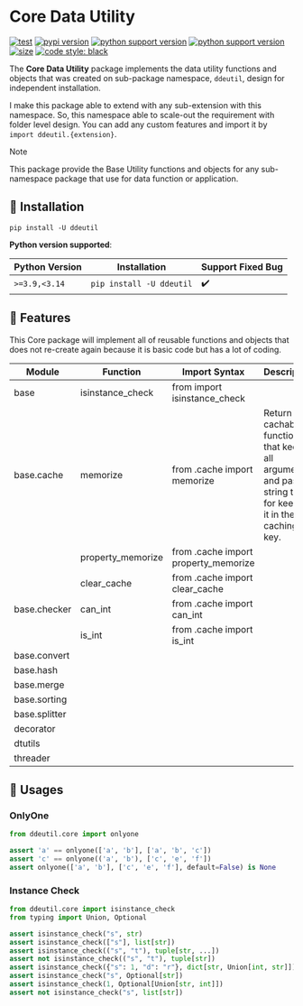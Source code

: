 # Core Data Utility

[![test](https://github.com/korawica/ddeutil/actions/workflows/tests.yml/badge.svg?branch=main)](https://github.com/korawica/ddeutil/actions/workflows/tests.yml)
[![pypi version](https://img.shields.io/pypi/v/ddeutil)](https://pypi.org/project/ddeutil/)
[![python support version](https://img.shields.io/pypi/pyversions/ddeutil)](https://pypi.org/project/ddeutil/)
[![python support version](https://img.shields.io/pypi/pyversions/ddeutil)](https://pypi.org/project/ddeutil/)
[![size](https://img.shields.io/github/languages/code-size/korawica/ddeutil)](https://github.com/korawica/ddeutil)
[![code style: black](https://img.shields.io/badge/code%20style-black-000000.svg)](https://github.com/psf/black)

The **Core Data Utility** package implements the data utility functions and objects
that was created on sub-package namespace, `ddeutil`, design for independent
installation.

I make this package able to extend with any sub-extension with this namespace.
So, this namespace able to scale-out the requirement with folder level design.
You can add any custom features and import it by `import ddeutil.{extension}`.

> [!NOTE]
> This package provide the Base Utility functions and objects for any sub-namespace
> package that use for data function or application.

## :round_pushpin: Installation

```shell
pip install -U ddeutil
```

**Python version supported**:

| Python Version | Installation                        | Support Fixed Bug  |
|----------------|-------------------------------------|--------------------|
| `>=3.9,<3.14`  | `pip install -U ddeutil`            | :heavy_check_mark: |

## :dart: Features

This Core package will implement all of reusable functions and objects that does
not re-create again because it is basic code but has a lot of coding.

| Module        | Function           | Import Syntax                                 | Description                                                                                                     |
|---------------|--------------------|-----------------------------------------------|-----------------------------------------------------------------------------------------------------------------|
| base          | isinstance_check   | from <package> import isinstance_check        |                                                                                                                 |
| base.cache    | memorize           | from <package>.cache import memorize          | Return a cachable function that keep all arguments and pass to string type for keeping it in the caching key.   |
|               | property_memorize  | from <package>.cache import property_memorize |                                                                                                                 |
|               | clear_cache        | from <package>.cache import clear_cache       |                                                                                                                 |
| base.checker  | can_int            | from <package>.cache import can_int           |                                                                                                                 |
|               | is_int             | from <package>.cache import is_int            |                                                                                                                 |
| base.convert  |                    |                                               |                                                                                                                 |
| base.hash     |                    |                                               |                                                                                                                 |
| base.merge    |                    |                                               |                                                                                                                 |
| base.sorting  |                    |                                               |                                                                                                                 |
| base.splitter |                    |                                               |                                                                                                                 |
| decorator     |                    |                                               |                                                                                                                 |
| dtutils       |                    |                                               |                                                                                                                 |
| threader      |                    |                                               |                                                                                                                 |


## :beers: Usages

### OnlyOne

```python
from ddeutil.core import onlyone

assert 'a' == onlyone(['a', 'b'], ['a', 'b', 'c'])
assert 'c' == onlyone(('a', 'b'), ['c', 'e', 'f'])
assert onlyone(['a', 'b'], ['c', 'e', 'f'], default=False) is None
```

### Instance Check

```python
from ddeutil.core import isinstance_check
from typing import Union, Optional

assert isinstance_check("s", str)
assert isinstance_check(["s"], list[str])
assert isinstance_check(("s", "t"), tuple[str, ...])
assert not isinstance_check(("s", "t"), tuple[str])
assert isinstance_check({"s": 1, "d": "r"}, dict[str, Union[int, str]])
assert isinstance_check("s", Optional[str])
assert isinstance_check(1, Optional[Union[str, int]])
assert not isinstance_check("s", list[str])
```
